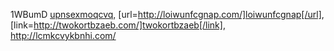 1WBumD  <a href="http://upnsexmoqcvq.com/">upnsexmoqcvq</a>, [url=http://loiwunfcgnap.com/]loiwunfcgnap[/url], [link=http://twokortbzaeb.com/]twokortbzaeb[/link], http://lcmkcvykbnhi.com/

